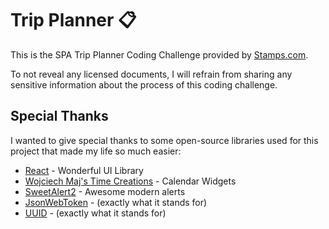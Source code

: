 # Trip Planner 📋

This is the SPA Trip Planner Coding Challenge provided by [Stamps.com](https://www.stamps.com/).

To not reveal any licensed documents, I will refrain from sharing any sensitive information about the process of this coding challenge.

## Special Thanks

I wanted to give special thanks to some open-source libraries used for this project that made my life so much easier:

- [React](https://reactjs.org/) - Wonderful UI Library
- [Wojciech Maj's Time Creations](http://projects.wojtekmaj.pl/react-daterange-picker/) - Calendar Widgets
- [SweetAlert2](https://sweetalert2.github.io/) - Awesome modern alerts
- [JsonWebToken](https://www.npmjs.com/package/jsonwebtoken) - (exactly what it stands for)
- [UUID](https://www.npmjs.com/package/uuid) - (exactly what it stands for)

